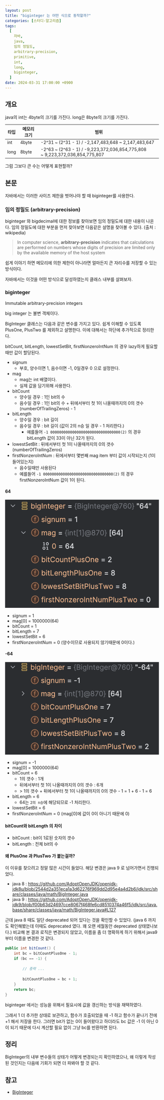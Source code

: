 ```yaml
---
layout: post
title: "biginteger 는 어떤 식으로 동작할까?"
categories: [스터디-알고리즘]
tags:
  [
    자바,
    java,
    임의 정밀도,
    arbitrary-precision,
    primitive,
    int,
    long,
    biginteger,
  ]
date: 2024-03-31 17:00:00 +0900
---
```


## 개요

java의 int는 4byte의 크기를 가진다. long은 8byte의 크기를 가진다.

| 타입 | 메모리 크기 | 범위                                                                        |
| ---- | ----------- | --------------------------------------------------------------------------- |
| int  | 4byte       | -2^31 ~ (2^31 - 1) / -2,147,483,648 ~ 2,147,483,647                         |
| long | 8byte       | -2^63 ~ (2^63 - 1) / -9,223,372,036,854,775,808 ~ 9,223,372,036,854,775,807 |

그럼 그보다 큰 수는 어떻게 표현할까?

## 본문

자바에서는 이러한 사이즈 제한을 벗어나야 할 때 biginteger를 사용한다.

### 임의 정밀도 (arbitrary-precision)

biginteger 와 bigdecimal에 대한 정보를 찾아보면 임의 정밀도에 대한 내용이 나온다. 임의 정밀도에 대한 부분을 먼저 찾아보면 다음같은 설명을 찾아볼 수 있다. (출처 : wikipedia)

> In computer science, **arbitrary-precision** indicates that calculations are performed on numbers whose digits of precision are limited only by the available memory of the host system

쉽게 이야기 하면 메모리에 의한 제한이 아니라면 얼마든지 큰 자리수를 저장할 수 있는 방식이다.

자바에서는 이것을 어떤 방식으로 달성하였는지 클래스 내부를 살펴보자.

### biginteger

Immutable arbitrary-precision integers

big integer 는 불변 객체이다.

BigInteger 클래스는 다음과 같은 변수를 가지고 있다.
쉽게 이해할 수 있도록 PlusOne, PlusTwo 를 제외하고 설명한다. 이에 대해서는 하단에 추가적으로 정리한다.

bitCount, bitLength, lowestSetBit, firstNonzeroIntNum 의 경우 lazy하게 필요할때만 값이 할당된다.

- signum
  - 부호, 양수이면 1, 음수이면 -1, 0일경우 0 으로 설정한다.
- mag
  - mag는 int 배열이다.
  - 실제 값을 담기위해 사용한다.
- bitCount
  - 양수일 경우 : 1인 bit의 수
  - 음수일 경우 : 1인 bit의 수 + 뒤에서부터 첫 1이 나올때까지의 0의 갯수 (numberOfTrailingZeros) - 1
- bitLength
  - 양수일 경우 : bit 길이
  - 음수일 경우 : bit 길이 (값이 2의 n승 일 경우 - 1 처리한다.)
    - 예를들어 `-1 00000000000000000000000000000000(2)` 의 경우 bitLength 값이 33이 아닌 32가 된다.
- lowestSetBit : 뒤에서부터 첫 1이 나올때까지의 0의 갯수 (numberOfTrailingZeros)
- firstNonzeroIntNum : 뒤에서부터 몇번째 mag item 부터 값이 시작되는지 (1이 들어있는지)
  - 음수일때만 사용된다
  - 예를들어 `-1 00000000000000000000000000000000(2)` 의 경우 firstNonzeroIntNum 값이 1이 된다.

#### 64

![debug biginteger 64](/assets/images/2024-03-31-java-biginteger-bigdecimal/debug_biginteger_+64.png)

- signum = 1
- mag[0] = 1000000(64)
- bitCount = 1
- bitLength = 7
- lowestSetBit = 6
- firstNonzeroIntNum = 0 (양수이므로 사용되지 않기때문에 0이다.)

#### -64

![debug biginteger -64](/assets/images/2024-03-31-java-biginteger-bigdecimal/debug_biginteger_-64.png)

- signum = -1
- mag[0] = 1000000(64)
- bitCount = 6
  - 1의 갯수 : 1개
  - 뒤에서부터 첫 1이 나올때까지의 0의 갯수 : 6개
  - \> 1의 갯수 + 뒤에서부터 첫 1이 나올때까지의 0의 갯수 - 1 = 1 + 6 - 1 = 6
- bitLength = 6
  - 64는 `2의 n승`에 해당되므로 -1 처리한다.
- lowestSetBit = 6
- firstNonzeroIntNum = 0 (mag[0]에 값이 0이 아니기 때문에 0)

#### bitCount와 bitLength 의 차이

- bitCount : bit이 1로된 숫자의 갯수
- bitLength : 전체 bit의 수

#### 왜 PlusOne 과 PlusTwo 가 붙는걸까?

이 이유를 찾으려고 정말 많은 시간이 들었다. 해당 변경은 java 9 로 넘어가면서 진행되었다.

- java 8 : https://github.com/AdoptOpenJDK/openjdk-jdk8u/blob/2544d2a351eca1a3d62276f969dd2d95e4a4d2b6/jdk/src/share/classes/java/math/BigInteger.java
- java 9 : https://github.com/AdoptOpenJDK/openjdk-jdk9/blob/f00b63d24697cce8067f468fe6cd8510374a46f5/jdk/src/java.base/share/classes/java/math/BigInteger.java#L127

근데 java 8 때도 일단 deprecated 되어 있다는 것을 확인할 수 있었다. (java 6 까지도 확인해봤는데 이때도 deprecated 였다. 꽤 오랜 세월동안 deprecated 상태였나보다.) 비교해 본 결과 로직은 변경되지 않았고, 이름을 좀 더 명확하게 하기 위해서 java9 부터 이름을 변경한 것 같다.

```java
public int bitCount() {
    int bc = bitCountPlusOne - 1;
    if (bc == -1) {

        // 중략 ...

        bitCountPlusOne = bc + 1;
    }
    return bc;
}
```

biginteger 에서는 성능을 위해서 필요시에 값을 갱신하는 방식을 채택하였다.

그래서 1 더 추가한 상태로 보관하고, 함수가 호출되었을 때 -1 하고 함수가 끝나기 전에 +1 해서 저장을 한다.
그러면 bit가 없는 0이 들어왔다고 하더라도 bc 값은 -1 이 아닌 0이 되기 때문에 다시 계산할 필요 없이 그냥 bc를 반환하면 된다.

## 정리

BigInteger의 내부 변수들의 상태가 어떻게 변경되는지 확인하였으나, 왜 이렇게 작성된 것인지는 다음에 기회가 되면 더 파봐야 할 것 같다.

## 참고

- [BigInteger](https://docs.oracle.com/javase/8/docs/api/java/math/BigInteger.html)
